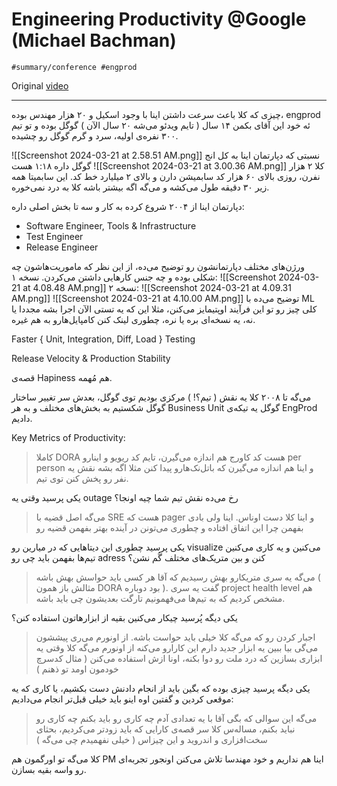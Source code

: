 # Engineering Productivity @Google (Michael Bachman)
`#summary/conference #engprod`

Original [video](https://www.youtube.com/watch?v=ETtRxDEYeF4)
- - - 
چیزی که کلا باعث سرعت داشتن اینا با وجود اسکیل و ۲۰ هزار مهندس بوده، engprod ئه
خود این آقای بکمن ۱۴ سال ( تایم ویدئو می‌شه ۲۰ سال الآن ) گوگل بوده و تو تیم ۳۰۰ نفره‌ی اولیه، سرد و گرم گوگل رو چشیده.

![[Screenshot 2024-03-21 at 2.58.51 AM.png]]
نسبتی که دپارتمان اینا به کل انج گوگل داره ۱:۱۸ هست
![[Screenshot 2024-03-21 at 3.00.36 AM.png]]
کلا ۲ هزار نفرن، روزی بالای ۶۰ هزار کد سابمیشن دارن و بالای ۲ میلیارد خط کد.
این سابمیتا همه زیر ۳۰ دقیقه طول می‌کشه و می‌گه اگه بیشتر باشه کلا به درد نمی‌خوره.

دپارتمان اینا از ۲۰۰۴ شروع کرده به کار و سه تا بخش اصلی داره:
- Software Engineer, Tools & Infrastructure
- Test Engineer
- Release Engineer

ورژن‌های مختلف دپارتمانشون رو توضیح می‌ده، از این نظر که ماموریت‌هاشون چه شکلی بوده و چه جنس کارهایی داشتن می‌کردن.
نسخه ۱:
![[Screenshot 2024-03-21 at 4.08.48 AM.png]]
نسخه ۲:
![[Screenshot 2024-03-21 at 4.09.31 AM.png]]
![[Screenshot 2024-03-21 at 4.10.00 AM.png]]
توضیح می‌ده با ML کلی چیز رو تو این فرآیند اوپتیمایز می‌کنن، مثلا این که یه تستی الآن اجرا بشه مجددا یا نه، یه نسخه‌ای بره یا نره، چطوری لینک کنن کامپایل‌هارو به هم غیره.

Faster { Unit, Integration, Diff, Load } Testing

Release Velocity & Production Stability

قصه‌ی Hapiness هم مُهمه.

می‌گه تا ۲۰۰۸ کلا یه نقش ( تیم؟! ) مرکزی بودیم توی گوگل، بعدش سر تغییر ساختار گوگل شکستیم به بخش‌های مختلف و به هر Business Unit گوگل یه تیکه‌ی EngProd دادیم.


Key Metrics of Productivity:
> کاملا DORA هست
> کد کاورج هم اندازه می‌گیرن، تایم کد ریویو و اینارو per person و اینا هم اندازه می‌گیرن که باتل‌نک‌هارو پیدا کنن مثلا اگه بشه نقش یه نفر رو پخش کنن توی تیم.
> 


یکی پرسید وقتی یه outage رخ می‌ده نقش تیم شما چیه اونجا؟
> می‌گه اصل قضیه با SRE هست که pager و اینا کلا دست اوناس. اینا ولی بادی بفهمن چرا این اتفاق افتاده و چطوری می‌تونن در آینده بهتر بفهمن قضیه رو

یکی پرسید چطوری این دیتاهایی که در میارین رو visualize می‌کنین و یه کاری می‌کنین تیم‌ها بفهمن باید چی رو adress کنن و بین متریک‌های مختلف گُم نشن؟
> می‌گه یه سری متریکارو بهش رسیدیم که آقا هر کسی باید حواسش بهش باشه ( مثالش باز همون DORA بود دوباره ). گفت یه سری project health level هم مشخص کردیم که به تیم‌ها می‌فهمونیم تارگت بعدیشون چی باید باشه.

یکی دیگه پُرسید چیکار می‌کنین بقیه از ابزارهاتون استفاده کنن؟

> اجبار کردن رو که می‌گه کلا خیلی باید حواست باشه.
> از اونورم می‌ری پیششون می‌گی بیا ببین یه ابزار جدید دارم این کارارو می‌کنه
> از اونورم می‌گه کلا وقتی یه ابزاری بسازین که درد ملت رو دوا بکنه، اونا ازش استفاده می‌کنن ( مثال کدسرچ خودمون اومد تو ذهنم )


یکی دیگه پرسید چیزی بوده که بگین باید از انجام دادنش دست بکشیم، یا کاری که یه موقعی کردین و گفتین اوه اینو باید خیلی قبل‌تر انجام می‌دادیم:

> می‌گه این سوالی که بگی آقا با یه تعدادی آدم چه کاری رو باید بکنم چه کاری رو نباید بکنم، مساله‌س کلا
> سر قصه‌ی کارایی که باید زودتر می‌کردیم، بحثای سخت‌افزاری و اندروید و این چیزاس ( خیلی نفهمیدم چی می‌گه )

کلا می‌گه تو اورگمون هم PM اینا هم نداریم و خود مهندسا تلاش می‌کنن اونجور تجربه‌ای رو واسه بقیه بسازن.



